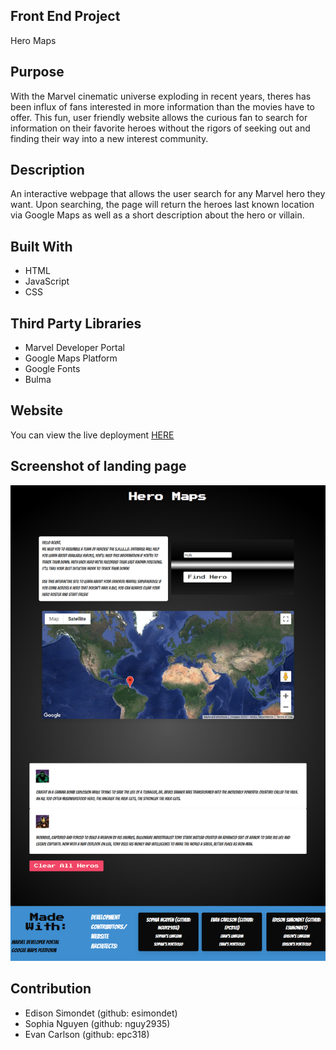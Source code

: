 ## Front End Project
Hero Maps

## Purpose
With the Marvel cinematic universe exploding in recent years, theres has been influx of fans interested in more information than the movies have to offer. This fun, user friendly website allows the curious fan to search for information on their favorite heroes without the rigors of seeking out and finding their way into a new interest community.

## Description
An interactive webpage that allows the user search for any Marvel hero they want. Upon searching, the page will return the heroes last known location via Google Maps as well as a short description about the hero or villain.

## Built With
 * HTML
 * JavaScript
 * CSS

## Third Party Libraries
* Marvel Developer Portal
* Google Maps Platform
* Google Fonts
* Bulma

## Website
You can view the live deployment [HERE](https://esimondet.github.io/hero-maps/)

## Screenshot of landing page
![Full page screenshot Hero Maps](assets/images/full-page-screenshot.png)

## Contribution
 * Edison Simondet (github: esimondet)
 * Sophia Nguyen (github: nguy2935)
 * Evan Carlson (github: epc318)

